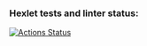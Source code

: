 ### Hexlet tests and linter status:
[![Actions Status](https://github.com/EgorSolodkov/data-analytics-project-92/actions/workflows/hexlet-check.yml/badge.svg)](https://github.com/EgorSolodkov/data-analytics-project-92/actions)